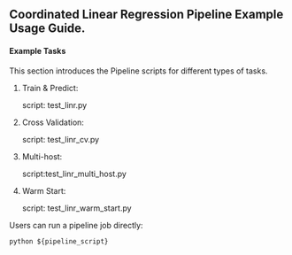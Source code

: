 ## Coordinated Linear Regression Pipeline Example Usage Guide.

#### Example Tasks

This section introduces the Pipeline scripts for different types of tasks.

1. Train & Predict:

   script: test_linr.py

2. Cross Validation:

   script: test_linr_cv.py

3. Multi-host:

   script:test_linr_multi_host.py

4. Warm Start:

   script: test_linr_warm_start.py

Users can run a pipeline job directly:

    python ${pipeline_script}